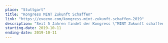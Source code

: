 ```yaml
---
place: "Stuttgart"
title: "Kongress MINT Zukunft Schaffen"
link: "https://eveeno.com/kongress-mint-zukunft-schaffen-2019"
description: "Seit 5 Jahren findet der Kongress \"MINT Zukunft schaffen\" der Initiative MINT Zukunft schaffen sowie dem Kultusministerium, dem Wissenschaftsministerium und dem Wirtschaftsministerium statt. Ziel ist es, Lehrkräften und interessierten Unternehmen neue Impulse n zum Thema digitale Transformation zu vermitteln. Hierzu bieten wir einen Workshop mit der senseBox im Kontext digitale Bildung an."
starting-date: 2019-10-11
ending-date: 2019-10-11
---
```

